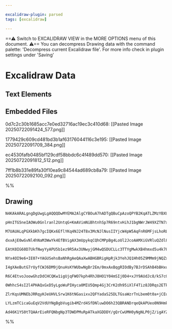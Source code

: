 ```yaml
---

excalidraw-plugin: parsed
tags: [excalidraw]

---
```

==⚠  Switch to EXCALIDRAW VIEW in the MORE OPTIONS menu of this document. ⚠== You can decompress Drawing data with the command palette: 'Decompress current Excalidraw file'. For more info check in plugin settings under 'Saving'


# Excalidraw Data

## Text Elements
## Embedded Files
0d7c2c30b1685acc7e0ed32716ac19ec3c410d68: [[Pasted Image 20250722091424_577.png]]

1779429c609cd481bd3b1af63176044116c3e195: [[Pasted Image 20250722091709_384.png]]

ec4530fafb0485bf129cdf58bbdc6c4f489dd570: [[Pasted Image 20250722091812_512.png]]

7ff1b8b331e89fa30f10ea9c84544ad689cb8a79: [[Pasted Image 20250722092100_092.png]]

%%
## Drawing
```compressed-json
N4KAkARALgngDgUwgLgAQQQDwMYEMA2AlgCYBOuA7hADTgQBuCpAzoQPYB2KqATLZMzYBXUtiRoIACyhQ4zZAHoFAc0JRJQgEYA6bGwC2CgF7N6hbEcK4OCtptbErHALRY8RMpWdx8Q1TdIEfARcZgRmBShcZQUebQBGAGZtAAYaOiCEfQQOKGZuAG1wMFAwMogSbggADQBObAAWACEARR4oAFUAYQB2ACVnAH0AFQA5ZwAtADZsfP5y2EQqwn1o

pHnITG5neIAOWu0Gnlranl2UntqG+KmAVimNiBhtnhSp7R69ntvHihJ1bgNWrJW49XZTN7xW67XaJRLxR6SBCEZTSbhw3aPazKYLcFKPZhQUhsADWCC6bHwbFIVSJ1mYcFwgVy6TKkE0uGwJOUxKEHGIFKpNIkdI4DKZOSgrPKADNCPh8ABlWC4iSCDzSgRE0kIADq/0k3D4xS1xLJypgqvQ6sqj15qI44XyaARJogbEZ2DUzxdKXxbp5wjgAEli

M7UAUALqPGXkbKh7gcIQKx6EflYKq4NJ24T8x3McNJlNusIIYjcW4pW5AqFnR6MFjsLhoRL1pisTijThibjxPvAxLne6p5gAEUyUDL3BlBDCj00ueIAFFgtlcoXk/hHkI4MRcJPyy7vvDan6pokelNXWyIEQOCTE5vHlSuVO0DP8HOS1EoEJwxBEH5NNlE1CA5WCBMJBSYgemwHhsESFJNBuXZbk5bAegQFIy0SHhPimTl4lqBAEMaeJoKmXZQOY

dxxAjE0wGvNl4hNaM3WwYk4EfBVigAX3mUpykqCQhCMPpBg4LoUl2JcoAAMXiGVRluQZdl8BoAE1QMWOiKlWZR1jdLY0B2YFtGOV5T2rC43h6BpHh9VAkluD4IXiBoUlqPYqxSPZfgNCtfNSBpEgaBpL2BKFEWRVEpTQI5knBDzdhCnh4jBPD7LdbErX9G9CTNclKWpWlyDFRlmSledOW5Xl+UFEqRTK8VKtA8ClRVXSbXLAltTJfViABNBjXyvq

EAtK0IG60D7UkfNwyYyAPU5b1ez9R5Ax3UNwyjGM4wQSDUCLLc3TTYgMwkXB4hmxd5u4k78oQN8nJ4M5EJ4ZK20bTg1p6L6Ow4LsOB7F1ElqW5ah6Ho8JGoSxwnZ6Py/G8Fz5ZdV0lDdixvHc9wPXtjyIlIeFw6E/rdO8HzQY7nzYV9D1QJGEF6/c/yqQDHA4ECY3lA6GYgdLLiOeoIXqYgGl2eJNGIRJkNwGVz3SiEwr7GZEgQIjbmo2jCgYxbG

NYx4OI9e6+IE07+YAGUSehsBaNhRgAeQAaXwABHGBRigHpRjk3YehJQ1Hh05Z9MMm9jNQZxXnibR/avYnUOJt5UIcisemSEmjlue5PlqWEHjdP5BsNNBble7RKyrCXXjeUFopRNEW1PQ5L1QytLmOIisS53LesKhrhXQUUWslUCOS5Tb6uKofoGaiqx55hUJq6ylbW/QqBqG3h+51FeqmmnM/Dmp1e0eZavVgNa8vKTaQzDQo2JvWNcHjBmadO9N

I4gXAeButG7rUyfCWJ6DM9jQnuHsKYWUbwNgBr2Em/0mxAxBqgRIOdBy7BJrDSAhB4bBHxu+WczM3So35CuLImN7rbl3PuZ66VbgnmJl5I4mIKZpipkdYBN4XxkgZkzFmv5/wc2Am1Xmh0MCNEYSkGcMpNApAlrcTQMp4jHGwMQGU0JNDS2wDMBoMoJa1GIMQUE2YSw6zQEUNkjENgGzZE/coxsuJAJ4mUfixRBK4P5lYCYGkABSo5gxTDgKMCkT

R6C4EtvoJoowGhzDdCHCQKw1igUjqFWO7kph4RhJ8HO1Y04mSIj0D4+xJY9AUdJc8/kS7cGhrHMEOdgQnHzmDHBUgYpNycjcFI2gskXDyW8Ty6Ce44jojfU0OpB6lXpAvFk1VJ51QFDPaZ5UJRzLdO1feao149Q3jqLepcd57PNJ1A+Oz/4OlPi6c+npVq+nGRAO+21H57Vfnzahn9zrf1wIkf+eYrlcOxuUUsYDTzoPBORGB5Q4FNl7KFJBnZux

0WhhcS4sI2l4PHAQxGxD5yLgoWuPIHyca0MIU5Qmp4Gj3CrK2dh95iXlF4Tiz8JDRqs2ETkTm3MNniP5j0GUKjNC7E0HCeICB9gzkQio7CuB6gpWrA0XAxBKL1CFbgS42sCB0SscxWxLF7FG04qbNx4An4/zgHAZUdDuCCWgEibIVQ9ykAfPMBghAEAUCaDVKeSyhRVAAMQCqDTKaUEBsAiEqsGSc+hlQD2WRIf1Yqk3h0gOG0gkbo1eoWYuKZTU

ZlrKqsUMNEbJRRqyHJeUHVLSrw1K6tNGasixv2QFYadaS25DLTGsaWzrTnLbem0t0a+jCEuQWM+Rb62DqyI7W5V97n9obfoOSnB5Kv3lI5H4E721QE7cu3IipCBGDoq8BdU79DDCwFAAAgkQZQzZ0DBBlIWxx27O1WtINe9NbAKBIiVQy4tA6O3RqXPyK9X6f0hH5kyYkVBT1AayGBmDwx4C6UWaGmixIFTVCNOghIEJEh3D7A0LJtwmJTWNgqLS

LYLzmTCicaGuEqV2VdUYNgBgbVugib4MZrd4SfDNluwDO6h23QBRANDrqeQkAPUeo0N9HmkGk5OZxqBN230U8QAAsmwc6IHcCaGCPw3FRapO+saqgTxEAmiUn5qQZQHIAAUaU/q8HStQVzLmem3AAJSgT6AgZQyYmRVDs45km+JeCIXc+F9zXnfMCZfUJptZIZ1QCbFjB6kAX7ZH8+mRTXMOM3hyPpwz3AiRCFZY4ogKnyuVcgBwN5ZXSAVfPkIK

Ad46K1YS0tTQAArEieRFQNbgNp3TDWDPMuRpATkaXGDDDY/gQrCwUMH0yNgNLP0jZ/igAYZDSwXGZcgEyozLK9oGEVGtjb96BEU1CNe9bhA5sLeNWAXi4B3FZd5uGYAb3eJAA===
```
%%